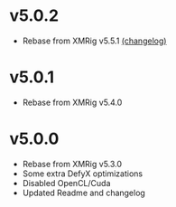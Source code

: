 # v5.0.2

- Rebase from XMRig v5.5.1 [(changelog)](doc/CHANGELOG.md)


# v5.0.1

- Rebase from XMRig v5.4.0


# v5.0.0

- Rebase from XMRig v5.3.0
- Some extra DefyX optimizations
- Disabled OpenCL/Cuda
- Updated Readme and changelog